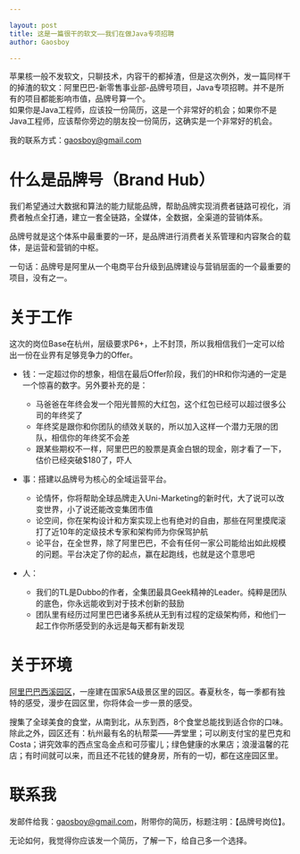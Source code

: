```yaml
---

layout: post
title: 这是一篇很干的软文——我们在做Java专项招聘
author: Gaosboy

--- 
```


苹果核一般不发软文，只聊技术，内容干的都掉渣，但是这次例外，发一篇同样干的掉渣的软文：阿里巴巴-新零售事业部-品牌号项目，Java专项招聘。并不是所有的项目都能影响市值，品牌号算一个。  
如果你是Java工程师，应该投一份简历，这是一个非常好的机会；如果你不是Java工程师，应该帮你旁边的朋友投一份简历，这确实是一个非常好的机会。

我的联系方式：[gaosboy@gmail.com][1]

# 什么是品牌号（Brand Hub）
我们希望通过大数据和算法的能力赋能品牌，帮助品牌实现消费者链路可视化，消费者触点全打通，建立一套全链路，全媒体，全数据，全渠道的营销体系。

品牌号就是这个体系中最重要的一环，是品牌进行消费者关系管理和内容聚合的载体，是运营和营销的中枢。

一句话：品牌号是阿里从一个电商平台升级到品牌建设与营销层面的一个最重要的项目，没有之一。

# 关于工作
这次的岗位Base在杭州，层级要求P6+，上不封顶，所以我相信我们一定可以给出一份在业界有足够竞争力的Offer。

+ 钱：一定超过你的想象，相信在最后Offer阶段，我们的HR和你沟通的一定是一个惊喜的数字。另外要补充的是：
	+ 马爸爸在年终会发一个阳光普照的大红包，这个红包已经可以超过很多公司的年终奖了
	+ 年终奖是跟你和你团队的绩效关联的，所以加入这样一个潜力无限的团队，相信你的年终奖不会差
	+ 跟某些期权不一样，阿里巴巴的股票是真金白银的现金，刚才看了一下，估价已经突破$180了，吓人

+ 事：搭建以品牌号为核心的全域运营平台。
	+ 论情怀，你将帮助全球品牌走入Uni-Marketing的新时代，大了说可以改变世界，小了说还能改变集团市值
	+ 论空间，你在架构设计和方案实现上也有绝对的自由，那些在阿里摸爬滚打了近10年的定级技术专家和架构师为你保驾护航
	+ 论平台，在全世界，除了阿里巴巴，不会有任何一家公司能给出如此规模的问题。平台决定了你的起点，赢在起跑线，也就是这个意思吧

+ 人：
	+ 我们的TL是Dubbo的作者，全集团最具Geek精神的Leader。纯粹是团队的底色，你永远能收到对于技术创新的鼓励
	+ 团队里有经历过阿里巴巴诸多系统从无到有过程的定级架构师，和他们一起工作你所感受到的永远是每天都有新发现

# 关于环境
[阿里巴巴西溪园区][2]，一座建在国家5A级景区里的园区。春夏秋冬，每一季都有独特的感受，漫步在园区里，你将体会一步一景的感受。

搜集了全球美食的食堂，从南到北，从东到西，8个食堂总能找到适合你的口味。除此之外，园区还有：杭州最有名的杭帮菜——弄堂里；可以刷支付宝的星巴克和Costa；讲究效率的西点宝岛金点和可莎蜜儿；绿色健康的水果店；浪漫温馨的花店；有时间就可以来，而且还不花钱的健身房，所有的一切，都在这座园区里。

# 联系我
发邮件给我：[gaosboy@gmail.com][3]，附带你的简历，标题注明：【品牌号岗位】。

无论如何，我觉得你应该发一个简历，了解一下，给自己多一个选择。

[1]:	mailto:gaosboy@gmail.com
[2]:	http://pingguohe.net/joinus/work.html
[3]:	mailto:gaosboy@gmail.com